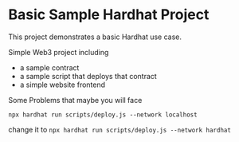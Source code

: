# Basic Sample Hardhat Project

This project demonstrates a basic Hardhat use case. 

Simple Web3 project including
 
* a sample contract
* a sample script that deploys that contract 
* a simple website frontend

Some Problems that maybe you will face

`npx hardhat run scripts/deploy.js --network localhost`

change it to
`npx hardhat run scripts/deploy.js --network hardhat`


